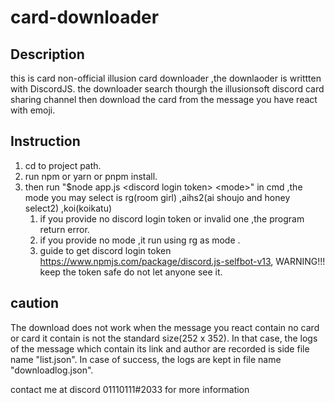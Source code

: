 # card-downloader
## Description
this is card non-official illusion card downloader ,the downlaoder is writtten with DiscordJS. the downloader search thourgh the illusionsoft discord card sharing channel then download the card from the message you have react with emoji.
## Instruction
1. cd to project path.
1. run npm or yarn or pnpm install.
2. then run "$node app.js &lt;discord login token> &lt;mode>" in cmd ,the mode you may select is rg(room girl) ,aihs2(ai shoujo and honey select2) ,koi(koikatu) 
    1. if you provide no discord login token or invalid one ,the program return error.
    2. if you provide no mode ,it run using rg as mode .
    3. guide to get discord login token https://www.npmjs.com/package/discord.js-selfbot-v13,
WARNING!!! keep the token safe do not let anyone see it.


## caution
The download does not work when the message you react contain no card or card it contain is not the standard size(252 x 352).
In that case, the logs of the message which contain its link and author are recorded is side file name "list.json".
In case of success, the logs are kept in file name "downloadlog.json".

contact me at discord 01110111#2033 for more information

